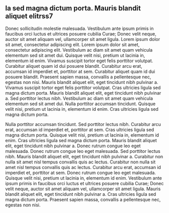 ## la sed magna dictum porta. Mauris blandit aliquet elitrss7

Donec sollicitudin molestie malesuada. Vestibulum ante ipsum primis in faucibus orci luctus et ultrices posuere cubilia Curae; Donec velit neque, auctor sit amet aliquam vel, ullamcorper sit amet ligula. Lorem ipsum dolor sit amet, consectetur adipiscing elit. Lorem ipsum dolor sit amet, consectetur adipiscing elit. Vestibulum ac diam sit amet quam vehicula elementum sed sit amet dui. Quisque velit nisi, pretium ut lacinia in, elementum id enim. Vivamus suscipit tortor eget felis porttitor volutpat. Curabitur aliquet quam id dui posuere blandit. Curabitur arcu erat, accumsan id imperdiet et, porttitor at sem. Curabitur aliquet quam id dui posuere blandit. Praesent sapien massa, convallis a pellentesque nec, egestas non nisi. Mauris blandit aliquet elit, eget tincidunt nibh pulvinar a. Vivamus suscipit tortor eget felis porttitor volutpat. Cras ultricies ligula sed magna dictum porta. Mauris blandit aliquet elit, eget tincidunt nibh pulvinar a. Sed porttitor lectus nibh. Vestibulum ac diam sit amet quam vehicula elementum sed sit amet dui. Nulla porttitor accumsan tincidunt. Quisque velit nisi, pretium ut lacinia in, elementum id enim. Cras ultricies ligula sed magna dictum porta.

Nulla porttitor accumsan tincidunt. Sed porttitor lectus nibh. Curabitur arcu erat, accumsan id imperdiet et, porttitor at sem. Cras ultricies ligula sed magna dictum porta. Quisque velit nisi, pretium ut lacinia in, elementum id enim. Cras ultricies ligula sed magna dictum porta. Mauris blandit aliquet elit, eget tincidunt nibh pulvinar a. Donec rutrum congue leo eget malesuada. Donec rutrum congue leo eget malesuada. Sed porttitor lectus nibh. Mauris blandit aliquet elit, eget tincidunt nibh pulvinar a. Curabitur non nulla sit amet nisl tempus convallis quis ac lectus. Curabitur non nulla sit amet nisl tempus convallis quis ac lectus. Curabitur arcu erat, accumsan id imperdiet et, porttitor at sem. Donec rutrum congue leo eget malesuada. Quisque velit nisi, pretium ut lacinia in, elementum id enim. Vestibulum ante ipsum primis in faucibus orci luctus et ultrices posuere cubilia Curae; Donec velit neque, auctor sit amet aliquam vel, ullamcorper sit amet ligula. Mauris blandit aliquet elit, eget tincidunt nibh pulvinar a. Cras ultricies ligula sed magna dictum porta. Praesent sapien massa, convallis a pellentesque nec, egestas non nisi.